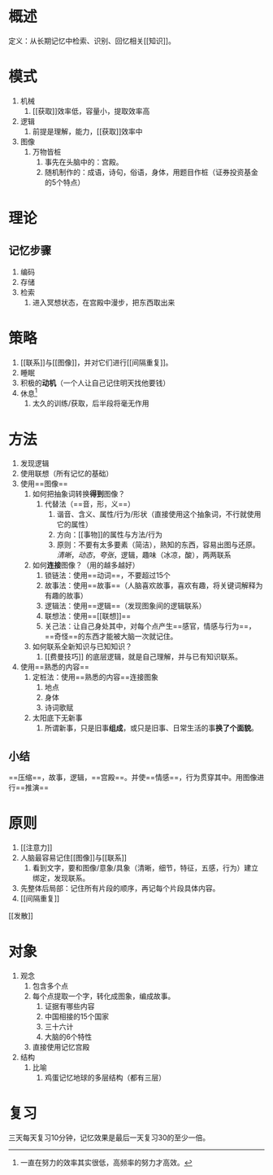 # 概述
定义：从长期记忆中检索、识别、回忆相关[[知识]]。
# 模式
1. 机械
	1. [[获取]]效率低，容量小，提取效率高
2. 逻辑
	1. 前提是理解，能力，[[获取]]效率中
3. 图像
	1. 万物皆桩
		1. 事先在头脑中的：宫殿。
		2. 随机制作的：成语，诗句，俗语，身体，用题目作桩（证券投资基金的5个特点）

# 理论
## 记忆步骤
1. 编码
2. 存储
3. 检索
	1. 进入冥想状态，在宫殿中漫步，把东西取出来
# 策略
1. [[联系]]与[[图像]]，并对它们进行[[间隔重复]]。
2. 睡眠
3. 积极的**动机**（一个人让自己记住明天找他要钱）
4. 休息[^1]
	1. 太久的训练/获取，后半段将毫无作用
# 方法
1. 发现逻辑
2. 使用联想（所有记忆的基础）
3. 使用==图像== 
	1. 如何把抽象词转换**得到**图像？
		1. 代替法（==音，形，义==）
			1. 谐音、含义、属性/行为/形状（直接使用这个抽象词，不行就使用它的属性）
			2. 方向：[[事物]]的属性与方法/行为
			3. 原则：不要有太多要素（简洁），熟知的东西，容易出图与还原。*清晰*，*动态*，*夸张*，逻辑，趣味（冰凉，酸），两两联系
	2. 如何**连接**图像？（用的越多越好）
		1. 锁链法：使用==动词==，不要超过15个
		2. 故事法：使用==故事==（人脑喜欢故事，喜欢有趣，将关键词解释为有趣的故事）
		3. 逻辑法：使用==逻辑==（发现图象间的逻辑联系）
		4. 联想法：使用==[[联想]]==
		5. 关己法：让自己身处其中，对每个点产生==感官，情感与行为==，==奇怪==的东西才能被大脑一次就记住。
	3. 如何联系全新知识与已知知识？
		1. [[费曼技巧]] 的底层逻辑，就是自己理解，并与已有知识联系。
4. 使用==熟悉的内容==
	1. 定桩法：使用==熟悉的内容==连接图象
		1. 地点
		2. 身体
		3. 诗词歌赋
	2. 太阳底下无新事
		1. 所谓新事，只是旧事**组成**，或只是旧事、日常生活的事**换了个面貌**。
## 小结
==压缩==，故事，逻辑，==宫殿==。并使==情感==，行为贯穿其中。用图像进行==推演==
# 原则
1. [[注意力]]
2. 人脑最容易记住[[图像]]与[[联系]]
	1. 看到文字，要和图像/意象/具象（清晰，细节，特征，五感，行为）建立绑定，发现联系。
3. 先整体后局部：记住所有片段的顺序，再记每个片段具体内容。
4. [[间隔重复]]

[[发散]]

# 对象
1. 观念
	1. 包含多个点
	2. 每个点提取一个字，转化成图象，编成故事。
		1. 证据有哪些内容
		2. 中国相接的15个国家
		3. 三十六计
		4. 大脑的6个特性
	3. 直接使用记忆宫殿
3. 结构
	1. 比喻
		1. 鸡蛋记忆地球的多层结构（都有三层）
# 复习
三天每天复习10分钟，记忆效果是最后一天复习30的至少一倍。



[^1]: 一直在努力的效率其实很低，高频率的努力才高效。